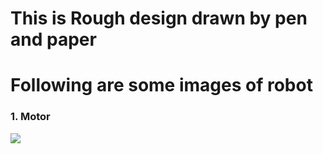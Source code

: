 # This is Rough design drawn by pen and paper

# Following are some images of robot

### 1. Motor

<img src=Image/Motor1.jpg>
